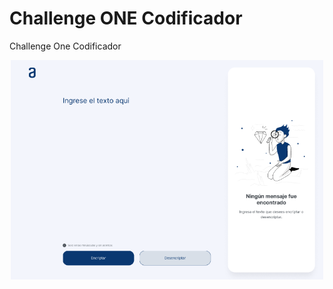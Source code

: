 # Challenge ONE Codificador

Challenge One Codificador


<p align="center" >
     <img width="500" heigth="300" src="/assets/codificador.png">
</p>

